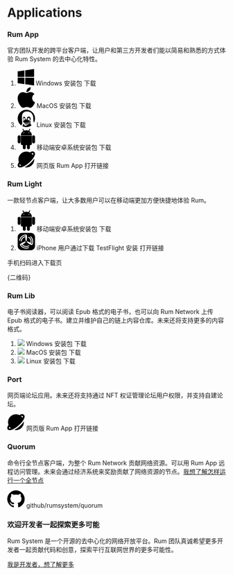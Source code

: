 # Applications

### Rum App

官方团队开发的跨平台客户端，让用户和第三方开发者们能以简易和熟悉的方式体验 Rum System 的去中心化特性。

1. ![](.gitbook/assets/bxl-windows.svg) Windows 安装包 下载
2. ![](<.gitbook/assets/bxl-apple (1).svg>) MacOS 安装包 下载
3. ![](.gitbook/assets/linux.svg) Linux 安装包 下载
4. ![](.gitbook/assets/bxl-android.svg) 移动端安卓系统安装包 下载
5. ![](.gitbook/assets/bxs-planet.svg) 网页版 Rum App 打开链接

### Rum Light

一款轻节点客户端，让大多数用户可以在移动端更加方便快捷地体验 Rum。

1. ![](.gitbook/assets/bxl-android.svg) 移动端安卓系统安装包 下载
2. ![](.gitbook/assets/icons8-testflight.svg) iPhone 用户通过下载 TestFlight 安装 打开链接

手机扫码进入下载页

{二维码}



### Rum Lib

电子书阅读器，可以阅读 Epub 格式的电子书，也可以向 Rum Network 上传 Epub 格式的电子书。建立并维护自己的链上内容仓库。未来还将支持更多的内容格式。

1. ​![](https://files.gitbook.com/v0/b/gitbook-x-prod.appspot.com/o/spaces%2F216qTN0ijD75fWVlhcBs%2Fuploads%2FrQHDEAYEKFRK2aB0pJCn%2Fbxl-windows.svg?alt=media\&token=4383adc8-c50a-4979-be26-385a0e1f276c) Windows 安装包 下载
2. ​​![](https://files.gitbook.com/v0/b/gitbook-x-prod.appspot.com/o/spaces%2F216qTN0ijD75fWVlhcBs%2Fuploads%2FRpBV51GzP3Qn7P3TdAui%2Fbxl-apple.svg?alt=media\&token=42d2acbf-58f2-4592-b4ab-3506a5d2641f) MacOS 安装包 下载
3. ​​![](https://files.gitbook.com/v0/b/gitbook-x-prod.appspot.com/o/spaces%2F216qTN0ijD75fWVlhcBs%2Fuploads%2FVLeqZ07Ai4U77aOhOdqm%2Flinux.svg?alt=media\&token=2cffc5d1-ebb1-4ad0-80e9-8df42c03dbc7) Linux 安装包 下载



### Port

网页端论坛应用。未来还将支持通过 NFT 权证管理论坛用户权限，并支持自建论坛。

![](.gitbook/assets/bxs-planet.svg) 网页版 Rum App 打开链接



### Quorum

命令行全节点客户端，为整个 Rum Network 贡献网络资源。可以用 Rum App 远程访问管理。未来会通过经济系统来奖励贡献了网络资源的节点。[我想了解怎样运行一个全节点](ying-yong-xia-zai.md#rum-lib)

![](.gitbook/assets/bxl-github.svg) github/rumsystem/quorum



### 欢迎开发者一起探索更多可能

Rum System 是一个开源的去中心化的网络开放平台。Rum 团队真诚希望更多开发者一起贡献代码和创意，探索平行互联网世界的更多可能性。

[我是开发者，想了解更多](im-a-developer.md)
